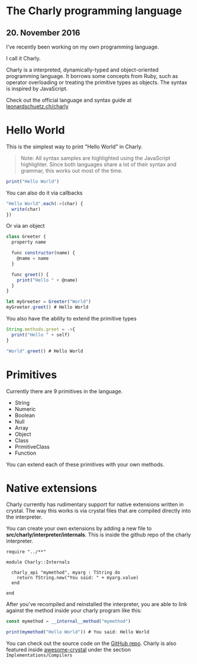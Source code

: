 # The Charly programming language
## 20. November 2016

I've recently been working on my own programming language.

I call it Charly.

Charly is a interpreted, dynamically-typed and object-oriented programming language.
It borrows some concepts from Ruby, such as operator overloading or treating the primitive types as objects.
The syntax is inspired by JavaScript.

Check out the official language and syntax guide at [leonardschuetz.ch/charly](https://leonardschuetz.ch/charly/)

# Hello World
This is the simplest way to print "Hello World" in Charly.

> Note: All syntax samples are highlighted using the JavaScript highlighter. Since both languages share a lot of their syntax and grammar, this works out most of the time.

```javascript
print("Hello World")
```

You can also do it via callbacks

```javascript
"Hello World".each(->(char) {
  write(char)
})
```

Or via an object

```javascript
class Greeter {
  property name

  func constructor(name) {
    @name = name
  }

  func greet() {
    print("Hello " + @name)
  }
}

let myGreeter = Greeter("World")
myGreeter.greet() # Hello World
```

You also have the ability to extend the primitive types

```javascript
String.methods.greet = ->{
  print("Hello " + self)
}

"World".greet() # Hello World
```

# Primitives

Currently there are 9 primitives in the language.

- String
- Numeric
- Boolean
- Null
- Array
- Object
- Class
- PrimitiveClass
- Function

You can extend each of these primitives with your own methods.

# Native extensions

Charly currently has rudimentary support for native extensions written in crystal. The way this works is via crystal files that are compiled directly into the interpreter.

You can create your own extensions by adding a new file to __src/charly/interpreter/internals__. This is inside the github repo of the charly interpreter.

```crystal
require "../**"

module Charly::Internals

  charly_api "mymethod", myarg : TString do
    return TString.new("You said: " + myarg.value)
  end

end
```

After you've recompiled and reinstalled the interpreter, you are able to link against the method inside your charly program like this:

```javascript
const mymethod = __internal__method("mymethod")

print(mymethod("Hello World")) # You said: Hello World
```

You can check out the source code on the [GitHub repo](https://github.com/charly-lang). Charly is also featured inside [awesome-crystal](http://awesome-crystal.com/#awesome-crystal-implementationscompilers) under the section `Implementations/Compilers`
